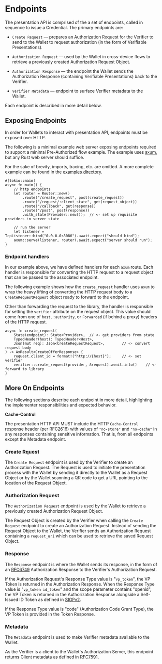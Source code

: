 # Endpoints

The presentation API is comprised of the a set of endpoints,
called in sequence to issue a Credential. The primary endpoints are:

- `Create Request` — prepares an Authorization Request for the Verifier to send to the 
  Wallet to request authorization (in the form of Verifiable Presentations).

- `Authorization Request` — used by the Wallet in cross-device flows to retrieve a 
  previously created Authorization Request Object.

- `Authorization Response` — the endpoint the Wallet sends the Authorization Response
  (containing Verifiable Presentations) back to the Verifier.

- `Verifier Metadata` — endpoint to surface Verifier metadata to the Wallet.

Each endpoint is described in more detail below.

## Exposing Endpoints

In order for Wallets to interact with presentation API, endpoints must be exposed over HTTP.

The following is a minimal example web server exposing endpoints required to support a 
minimal Pre-Authorized flow example. The example uses [axum](https://docs.rs/axum/latest/axum/), 
but any Rust web server should suffice.

For the sake of brevity, imports, tracing, etc. are omitted. A more complete example can
be found in the [examples directory](https://github.com/credibil/vc/tree/main/examples/verifier).

```rust,ignore
#[tokio::main]
async fn main() {
    // http endpoints
    let router = Router::new()
        .route("/create_request", post(create_request))
        .route("/request/:client_state", get(request_object))
        .route("/callback", get(response))
        .route("/post", post(response))
        .with_state(Provider::new());  // <- set up requisite providers in server state

    // run the server
    let listener = TcpListener::bind("0.0.0.0:8080").await.expect("should bind");
    axum::serve(listener, router).await.expect("server should run");
}
```

### Endpoint handlers

In our example above, we have defined handlers for each `axum` route. Each handler
is responsible for converting the HTTP request to a request object that can be passed
to the associated endpoint.

The following example shows how the `create_request` handler uses `axum` to wrap the
heavy lifting of converting the HTTP request body to a `CreateRequestRequest` object
ready to forward to the endpoint.

Other than forwarding the request to the library, the handler is responsible for setting
the `verifier` attribute on the request object. This value should come from one
of `host`, `:authority`, or `Forwarded` (if behind a proxy) headers of the HTTP request.

```rust,ignore
async fn create_request(
    State(endpoint): State<Provider>,  // <- get providers from state
    TypedHeader(host): TypedHeader<Host>,
    Json(mut req): Json<CreateRequestRequest>,        // <- convert request body
) -> AxResult<CreateOfferResponse> {
    request.client_id = format!("http://{host}");     // <- set verifier
    verifier::create_request(provider, &request).await.into()    // <- forward to library
}
```

## More On Endpoints

The following sections describe each endpoint in more detail, highlighting the
implementer responsibilities and expected behavior.

**Cache-Control** 

The presentation HTTP API MUST include the HTTP `Cache-Control` response header
(per [RFC2616](https://www.rfc-editor.org/rfc/rfc2616)) with values of `"no-store"`
and `"no-cache"` in any responses containing sensitive information. That is, from all
endpoints except the Metadata endpoint.

### Create Rquest

The `Create Request` endpoint is used by the Verifier to create an Authorization Request. 
The Request is used to initiate the presentation process with the Wallet by sending it 
directly to the Wallet as a Request Object or by the Wallet scanning a QR code to get a 
URL pointing to the location of the Request Object.

### Authorization Request

The `Authorization Request` endpoint is used by the Wallet to retrieve a previously
created Authorization Request Object.

The Request Object is created by the Verifier when calling the `Create Request` endpoint to
create an Authorization Request. Instead of sending the Request Object to the Wallet,
the Verifier sends an Authorization Request containing a `request_uri` which can be
used to retrieve the saved Request Object.

### Response

The `Response` endpoint is where the Wallet sends its response, in the form of an 
[RFC6749](https://www.rfc-editor.org/rfc/rfc6749.html) Authorization Response to the
Verifier's Authorization Request.

If the Authorization Request's Response Type value is "`vp_token`", the VP Token
is returned in the Authorization Response. When the Response Type value is
"`vp_token id_token`" and the scope parameter contains "openid", the VP Token is
returned in the Authorization Response alongside a Self-Issued ID Token as defined
in [SIOPv2](https://openid.net/specs/openid-connect-self-issued-v2-1_0.html).

If the Response Type value is "code" (Authorization Code Grant Type), the VP
Token is provided in the Token Response.

### Metadata

The `Metadata` endpoint is used to make Verifier metadata available to the Wallet.

As the Verifier is a client to the Wallet's Authorization Server, this endpoint
returns Client metadata as defined in [RFC7591](https://www.rfc-editor.org/rfc/rfc7591).

